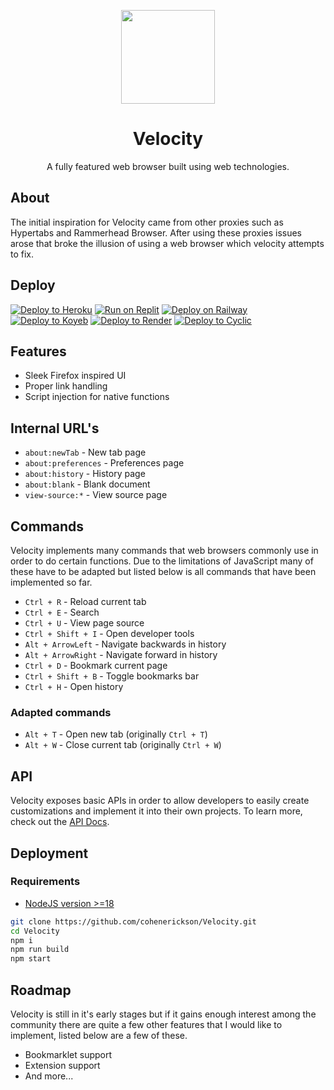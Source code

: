 <p align="center">
  <img width="150px" src="https://raw.githubusercontent.com/cohenerickson/Velocity/main/public/icons/512.png">
</p>

<h1 align="center">
  Velocity
</h1>

<p align="center">
  A fully featured web browser built using web technologies.
</p>

## About

The initial inspiration for Velocity came from other proxies such as Hypertabs and Rammerhead Browser. After using these proxies issues arose that broke the illusion of using a web browser which velocity attempts to fix.

## Deploy

<a target="_blank" href="https://heroku.com/deploy/?template=https://github.com/Thisisanalthowcool/Velocity/"><img alt="Deploy to Heroku" src="https://binbashbanana.github.io/deploy-buttons/buttons/remade/heroku.svg"></a>
<a target="_blank" href="https://github.com/Thisisanalthowcool/Velocity/"><img alt="Run on Replit" src="https://binbashbanana.github.io/deploy-buttons/buttons/remade/replit.svg"></a>
<a target="_blank" href="https://github.com/Thisisanalthowcool/Velocity/"><img alt="Deploy on Railway" src="https://binbashbanana.github.io/deploy-buttons/buttons/remade/railway.svg"></a>
<a target="_blank" href="https://app.koyeb.com/deploy?type=git&repository=github.com/Thisisanalthowcool/Velociy&branch=main&name=Velocity"><img alt="Deploy to Koyeb" src="https://binbashbanana.github.io/deploy-buttons/buttons/remade/koyeb.svg"></a>
<a target="_blank" href="https://github.com/Thisisanalthowcool/Velocity/"><img alt="Deploy to Render" src="https://binbashbanana.github.io/deploy-buttons/buttons/remade/render.svg"></a>
<a target="_blank" href="https://app.cyclic.sh/api/app/deploy/Thisisanalthowcool/Velocity"><img alt="Deploy to Cyclic" src="https://binbashbanana.github.io/deploy-buttons/buttons/remade/cyclic.svg"></a>

## Features

- Sleek Firefox inspired UI
- Proper link handling
- Script injection for native functions

## Internal URL's

- `about:newTab` - New tab page
- `about:preferences` - Preferences page
- `about:history` - History page
- `about:blank` - Blank document
- `view-source:*` - View source page

## Commands

Velocity implements many commands that web browsers commonly use in order to do certain functions. Due to the limitations of JavaScript many of these have to be adapted but listed below is all commands that have been implemented so far.

- `Ctrl + R` - Reload current tab
- `Ctrl + E` - Search
- `Ctrl + U` - View page source
- `Ctrl + Shift + I` - Open developer tools
- `Alt + ArrowLeft` - Navigate backwards in history
- `Alt + ArrowRight` - Navigate forward in history
- `Ctrl + D` - Bookmark current page
- `Ctrl + Shift + B` - Toggle bookmarks bar
- `Ctrl + H` - Open history

### Adapted commands

- `Alt + T` - Open new tab (originally `Ctrl + T`)
- `Alt + W` - Close current tab (originally `Ctrl + W`)

## API

Velocity exposes basic APIs in order to allow developers to easily create customizations and implement it into their own projects. To learn more, check out the [API Docs](/docs/API.md).

## Deployment

### Requirements

- [NodeJS version >=18](https://nodejs.org/)

```bash
git clone https://github.com/cohenerickson/Velocity.git
cd Velocity
npm i
npm run build
npm start
```

## Roadmap

Velocity is still in it's early stages but if it gains enough interest among the community there are quite a few other features that I would like to implement, listed below are a few of these.

- Bookmarklet support
- Extension support
- And more...
